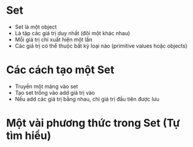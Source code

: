 # Set
- Set là một object
- Là tập các giá trị duy nhất (đôi một khác nhau)
- Mỗi giá trị chỉ xuất hiện một lần
- Các giá trị có thể thuộc bất kỳ loại nào (primitive values hoặc objects)

# Các cách tạo một Set
- Truyền một mảng vào set
- Tạo set trống vào add giá trị vào
- Nếu add các giá trị bằng nhau, chỉ giá trị đầu tiên được lưu

# Một vài phương thức trong Set (Tự tìm hiểu)